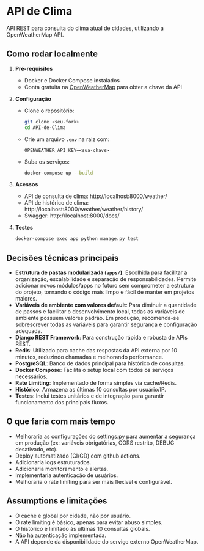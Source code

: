 # API de Clima

API REST para consulta do clima atual de cidades, utilizando a OpenWeatherMap API.

## Como rodar localmente

1. **Pré-requisitos**  
   - Docker e Docker Compose instalados
   - Conta gratuita na [OpenWeatherMap](https://openweathermap.org/api) para obter a chave da API

2. **Configuração**  
   - Clone o repositório:
     ```bash
     git clone <seu-fork>
     cd API-de-Clima
     ```
   - Crie um arquivo `.env` na raiz com:
     ```
     OPENWEATHER_API_KEY=<sua-chave>
     ```
   - Suba os serviços:
     ```bash
     docker-compose up --build
     ```

3. **Acessos**  
   - API de consulta de clima: http://localhost:8000/weather/
   - API de histórico de clima: http://localhost:8000/weather/weather/history/
   - Swagger: http://localhost:8000/docs/

4. **Testes**
   ```bash
   docker-compose exec app python manage.py test
   ```

## Decisões técnicas principais

- **Estrutura de pastas modularizada (`apps/`)**: Escolhida para facilitar a organização, escalabilidade e separação de responsabilidades. Permite adicionar novos módulos/apps no futuro sem comprometer a estrutura do projeto, tornando o código mais limpo e fácil de manter em projetos maiores.
- **Variáveis de ambiente com valores default**: Para diminuir a quantidade de passos e facilitar o desenvolvimento local, todas as variáveis de ambiente possuem valores padrão. Em produção, recomenda-se sobrescrever todas as variáveis para garantir segurança e configuração adequada.
- **Django REST Framework**: Para construção rápida e robusta de APIs REST.
- **Redis**: Utilizado para cache das respostas da API externa por 10 minutos, reduzindo chamadas e melhorando performance.
- **PostgreSQL**: Banco de dados principal para histórico de consultas.
- **Docker Compose**: Facilita o setup local com todos os serviços necessários.
- **Rate Limiting**: Implementado de forma simples via cache/Redis.
- **Histórico**: Armazena as últimas 10 consultas por usuário/IP.
- **Testes**: Inclui testes unitários e de integração para garantir funcionamento dos principais fluxos.

## O que faria com mais tempo

- Melhoraria as configurações do settings.py para aumentar a segurança em produção (ex: variáveis obrigatórias, CORS restrito, DEBUG desativado, etc).
- Deploy automatizado (CI/CD) com github actions.
- Adicionaria logs estruturados.
- Adicionaria monitoramento e alertas.
- Implementaria autenticação de usuários.
- Melhoraria o rate limiting para ser mais flexível e configurável.

## Assumptions e limitações

- O cache é global por cidade, não por usuário.
- O rate limiting é básico, apenas para evitar abuso simples.
- O histórico é limitado às últimas 10 consultas globais.
- Não há autenticação implementada.
- A API depende da disponibilidade do serviço externo OpenWeatherMap.

